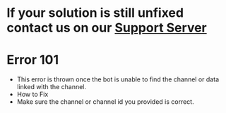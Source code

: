 # If your solution is still unfixed contact us on our [Support Server](https://discord.gg/7jCqhkh9mR)

# Error 101
- This error is thrown once the bot is unable to find the channel or data linked with the channel.
- How to Fix
- Make sure the channel or channel id you provided is correct.
